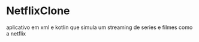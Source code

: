 # NetflixClone
aplicativo em xml e kotlin que simula um streaming de series e filmes como a netflix
